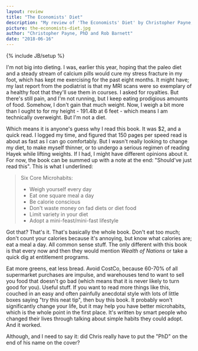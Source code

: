 ```yaml
---
layout: review
title: "The Economists' Diet"
description: "My review of 'The Economists' Diet' by Christopher Payne, PhD and Rob Barnett"
picture: the-economists-diet.jpg
author: "Christopher Payne, PhD and Rob Barnett"
date: "2018-06-16"
---
```

{% include JB/setup %}


I'm not big into dieting. I was, earlier this year, hoping that the paleo diet and a steady stream of calcium pills would cure my stress fracture in my foot, which has kept me exercising for the past eight months. It might have; my last report from the podiatrist is that my MRI scans were so exemplary of a healthy foot that they'll use them in courses. I asked for royalties. But there's still pain, and I'm not running, but I keep eating prodigious amounts of food. Somehow, I don't gain that much weight. Now, I weigh a bit more than I ought to for my height - 191.4lb at 6 feet - which means I am technically overweight. But I'm not a diet.

Which means it is anyone's guess why I read this book. It was $2, and a quick read. I logged my time, and figured that 150 pages per speed read is about as fast as I can go comfortably. But I wasn't really looking to change my diet, to make myself thinner, or to undergo a serious regimen of reading Hayek while lifting weights. If I had, I might have different opinions about it. For now, the book can be summed up with a note at the end: "Should've just read this". This is what I underlined:

> Six Core Microhabits:
> - Weigh yourself every day
> - Eat one square meal a day
> - Be calorie conscious
> - Don't waste money on fad diets or diet food
> - Limit variety in your diet
> - Adopt a mini-feast/mini-fast lifestyle

Got that? That's it. That's basically the whole book. Don't eat too much; don't count your calories because it's annoying, but know what calories are; eat a meal a day. All common sense stuff. The only different with this book is that every now and then they would mention _Wealth of Nations_ or take a quick dig at entitlement programs.

Eat more greens, eat less bread. Avoid CostCo, because 60-70% of all supermarket purchases are impulse, and warehouses tend to want to sell you food that doesn't go bad (which means that it is never likely to turn good for you). Useful stuff. If you want to read more things like this, couched in an easy and often painfully anecdotal style with lots of little boxes saying "try this neat tip", then buy this book. It probably won't significantly change your life, but it may help you have better microhabits, which is the whole point in the first place. It's written by smart people who changed their lives through talking about simple habits they could adopt. And it worked.

Although, and I need to say it: did Chris really have to put the "PhD" on the end of his name on the cover?